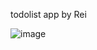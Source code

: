 todolist app by Rei

![image](https://github.com/KakRei/todo-list/assets/132748359/72357887-f3f8-4cf0-85a6-071bae2f2857)
